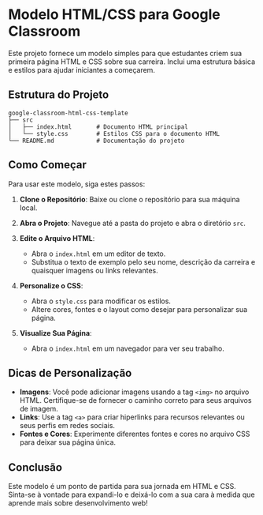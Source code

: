 # Modelo HTML/CSS para Google Classroom

Este projeto fornece um modelo simples para que estudantes criem sua primeira página HTML e CSS sobre sua carreira. Inclui uma estrutura básica e estilos para ajudar iniciantes a começarem.

## Estrutura do Projeto

```
google-classroom-html-css-template
├── src
│   ├── index.html       # Documento HTML principal
│   └── style.css        # Estilos CSS para o documento HTML
└── README.md            # Documentação do projeto
```

## Como Começar

Para usar este modelo, siga estes passos:

1. **Clone o Repositório**: Baixe ou clone o repositório para sua máquina local.

2. **Abra o Projeto**: Navegue até a pasta do projeto e abra o diretório `src`.

3. **Edite o Arquivo HTML**:
   - Abra o `index.html` em um editor de texto.
   - Substitua o texto de exemplo pelo seu nome, descrição da carreira e quaisquer imagens ou links relevantes.

4. **Personalize o CSS**:
   - Abra o `style.css` para modificar os estilos.
   - Altere cores, fontes e o layout como desejar para personalizar sua página.

5. **Visualize Sua Página**:
   - Abra o `index.html` em um navegador para ver seu trabalho.

## Dicas de Personalização

- **Imagens**: Você pode adicionar imagens usando a tag `<img>` no arquivo HTML. Certifique-se de fornecer o caminho correto para seus arquivos de imagem.
- **Links**: Use a tag `<a>` para criar hiperlinks para recursos relevantes ou seus perfis em redes sociais.
- **Fontes e Cores**: Experimente diferentes fontes e cores no arquivo CSS para deixar sua página única.

## Conclusão

Este modelo é um ponto de partida para sua jornada em HTML e CSS. Sinta-se à vontade para expandi-lo e deixá-lo com a sua cara à medida que aprende mais sobre desenvolvimento web!